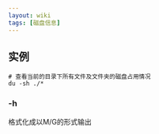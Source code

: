 ```yaml
---
layout: wiki
tags: [磁盘信息]
---
```



## 实例

```
# 查看当前的目录下所有文件及文件夹的磁盘占用情况
du -sh ./*
```

### -h

格式化成以M/G的形式输出
